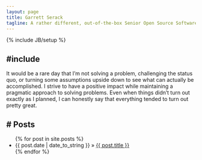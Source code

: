 ```yaml
---
layout: page
title: Garrett Serack
tagline: A rather different, out-of-the-box Senior Open Source Software Engineer. 
---
```

{% include JB/setup %}
## #include
It would be a rare day that I’m not solving a problem, challenging the status quo, or turning some assumptions upside down to see what can actually be accomplished. I strive to have a positive impact while maintaining a pragmatic approach to solving problems. Even when things didn’t turn out exactly as I planned, I can honestly say that everything tended to turn out pretty great. 


## # Posts

<ul class="posts">
  {% for post in site.posts %}
    <li><span>{{ post.date | date_to_string }}</span> &raquo; <a href="{{ BASE_PATH }}{{ post.url }}">{{ post.title }}</a></li>
  {% endfor %}
</ul>




